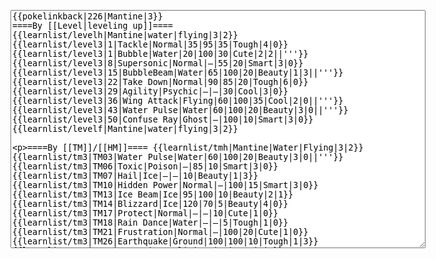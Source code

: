 </p><textarea readonly="" accesskey="," id="wpTextbox1" cols="80" rows="25" style="" class="mw-editfont-monospace" lang="en" dir="ltr" name="wpTextbox1">{{pokelinkback|226|Mantine|3}}
====By [[Level|leveling up]]====
{{learnlist/levelh|Mantine|water|flying|3|2}}
{{learnlist/level3|1|Tackle|Normal|35|95|35|Tough|4|0}}
{{learnlist/level3|1|Bubble|Water|20|100|30|Cute|2|2||'''}}
{{learnlist/level3|8|Supersonic|Normal|—|55|20|Smart|3|0}}
{{learnlist/level3|15|BubbleBeam|Water|65|100|20|Beauty|1|3||'''}}
{{learnlist/level3|22|Take Down|Normal|90|85|20|Tough|6|0}}
{{learnlist/level3|29|Agility|Psychic|—|—|30|Cool|3|0}}
{{learnlist/level3|36|Wing Attack|Flying|60|100|35|Cool|2|0||'''}}
{{learnlist/level3|43|Water Pulse|Water|60|100|20|Beauty|3|0||'''}}
{{learnlist/level3|50|Confuse Ray|Ghost|—|100|10|Smart|3|0}}
{{learnlist/levelf|Mantine|water|flying|3|2}}

====By [[TM]]/[[HM]]====
{{learnlist/tmh|Mantine|Water|Flying|3|2}}
{{learnlist/tm3|TM03|Water Pulse|Water|60|100|20|Beauty|3|0||'''}}
{{learnlist/tm3|TM06|Toxic|Poison|—|85|10|Smart|3|0}}
{{learnlist/tm3|TM07|Hail|Ice|—|—|10|Beauty|1|3}}
{{learnlist/tm3|TM10|Hidden Power|Normal|—|100|15|Smart|3|0}}
{{learnlist/tm3|TM13|Ice Beam|Ice|95|100|10|Beauty|2|1}}
{{learnlist/tm3|TM14|Blizzard|Ice|120|70|5|Beauty|4|0}}
{{learnlist/tm3|TM17|Protect|Normal|—|—|10|Cute|1|0}}
{{learnlist/tm3|TM18|Rain Dance|Water|—|—|5|Tough|1|0}}
{{learnlist/tm3|TM21|Frustration|Normal|—|100|20|Cute|1|0}}
{{learnlist/tm3|TM26|Earthquake|Ground|100|100|10|Tough|1|3}}
{{learnlist/tm3|TM27|Return|Normal|—|100|20|Cute|1|0}}
{{learnlist/tm3|TM32|Double Team|Normal|—|—|15|Cool|2|0}}
{{learnlist/tm3|TM40|Aerial Ace|Flying|60|—|20|Cool|2|0||'''}}
{{learnlist/tm3|TM42|Facade|Normal|70|100|20|Cute|2|0}}
{{learnlist/tm3|TM43|Secret Power|Normal|70|100|20|Smart|1|0}}
{{learnlist/tm3|TM44|Rest|Psychic|—|—|10|Cute|2|0}}
{{learnlist/tm3|TM45|Attract|Normal|—|100|15|Cute|2|0}}
{{learnlist/tm3|HM03|Surf|Water|95|100|15|Beauty|3|0||'''}}
{{learnlist/tm3|HM07|Waterfall|Water|80|100|15|Tough|2|0||'''}}
{{learnlist/tm3|HM08|Dive|Water|60|100|10|Beauty|2|0||'''}}
{{learnlist/tmf|Mantine|water|flying|3|2}}

====By {{pkmn|breeding}}====
{{learnlist/breedh|Mantine|water|flying|3|2}}
{{learnlist/breed3|{{MSP/3|194|Wooper}}{{MSP/3|195|Quagsire}}{{MSP/3|283|Surskit}}{{MSP/3|284|Masquerain}}|Haze|Ice|—|—|30|Beauty|3|0}}
{{learnlist/breed3|{{MSP/3|007|Squirtle}}{{MSP/3|008|Wartortle}}{{MSP/3|009|Blastoise}}{{MSP/3|054|Psyduck}}{{MSP/3|055|Golduck}}{{MSP/3|060|Poliwag}}&lt;br>{{MSP/3|061|Poliwhirl}}{{MSP/3|062|Poliwrath}}{{MSP/3|186|Politoed}}{{MSP/3|116|Horsea}}{{MSP/3|117|Seadra}}{{MSP/3|230|Kingdra}}&lt;br>{{MSP/3|131|Lapras}}{{MSP/3|138|Omanyte}}{{MSP/3|139|Omastar}}{{MSP/3|158|Totodile}}{{MSP/3|159|Croconaw}}{{MSP/3|160|Feraligatr}}&lt;br>{{MSP/3|183|Marill}}{{MSP/3|184|Azumarill}}{{MSP/3|258|Mudkip}}{{MSP/3|259|Marshtomp}}{{MSP/3|260|Swampert}}{{MSP/3|271|Lombre}}&lt;br>{{MSP/3|272|Ludicolo}}{{MSP/3|279|Pelipper}}{{MSP/3|350|Milotic}}{{MSP/3|367|Huntail}}{{MSP/3|368|Gorebyss}}{{MSP/3|369|Relicanth}}|Hydro Pump|Water|120|80|5|Beauty|4|0||'''}}
{{learnlist/breed3|{{MSP/3|194|Wooper}}{{MSP/3|195|Quagsire}}{{MSP/3|258|Mudkip}}{{MSP/3|259|Marshtomp}}{{MSP/3|260|Swampert}}|Mud Sport|Ground|—|—|15|Cute|4|0}}
{{learnlist/breed3|{{MSP/3|158|Totodile}}{{MSP/3|159|Croconaw}}{{MSP/3|160|Feraligatr}}|Rock Slide|Rock|75|90|10|Tough|1|3|*}}
{{learnlist/breed3|{{MSP/3|147|Dratini}}{{MSP/3|148|Dragonair}}{{MSP/3|149|Dragonite}}{{MSP/3|194|Wooper}}{{MSP/3|195|Quagsire}}|Slam|Normal|80|75|20|Tough|2|1}}
{{learnlist/breed3|{{MSP/3|116|Horsea}}{{MSP/3|117|Seadra}}{{MSP/3|230|Kingdra}}{{MSP/3|147|Dratini}}{{MSP/3|148|Dragonair}}{{MSP/3|149|Dragonite}}&lt;br>{{MSP/3|350|Milotic}}|Twister|Dragon|40|100|20|Cool|3|0}}
{{learnlist/breedf|Mantine|water|flying|3|2}}

====By [[Move Tutor|tutoring]]====
{{learnlist/tutorh|Mantine|water|flying|3|2}}
{{learnlist/tutor3|Body Slam|Normal|85|100|15|Tough|1|4|||yes|yes|yes}}
{{learnlist/tutor3|Double-Edge|Normal|120|100|15|Tough|6|0|||yes|yes|yes}}
{{learnlist/tutor3|Endure|Normal|—|—|10|Tough|2|0|||no|yes|no}}
{{learnlist/tutor3|Icy Wind|Ice|55|95|15|Beauty|1|3|||no|yes|yes}}
{{learnlist/tutor3|Mimic|Normal|—|—|10|Cute|1|0|||yes|yes|yes}}
{{learnlist/tutor3|Mud-Slap|Ground|20|100|10|Cute|2|1|||no|yes|no}}
{{learnlist/tutor3|Sleep Talk|Normal|—|—|10|Cute|3|0|||no|yes|no}}
{{learnlist/tutor3|Snore|Normal|40|100|15|Cute|4|0|||no|yes|no}}
{{learnlist/tutor3|Substitute|Normal|—|—|10|Smart|2|0|||yes|yes|yes}}
{{learnlist/tutor3|Swagger|Normal|—|90|15|Cute|2|0|||no|yes|yes}}
{{learnlist/tutor3|Swift|Normal|60|—|20|Cool|2|0|||no|yes|no}}
{{learnlist/tutorf|Mantine|water|flying|3|2}}

====Special moves====
{{Shadow moves|226|33|Shadow Rush|--|--|--|Wing Attack|Flying|Supersonic|Normal|BubbleBeam|Water|Take Down|Normal|Colo|water|flying}}

[[it:Mantine/Mosse apprese in terza generazione]]
[[zh:巨翅飞鱼/第三世代招式表]]
